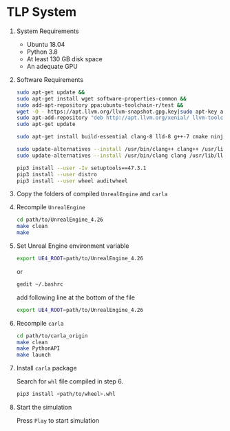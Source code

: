 # TLP System

1. System Requirements

   - Ubuntu 18.04
   - Python 3.8
   - At least 130 GB disk space
   - An adequate GPU

2. Software Requirements

   ```bash
   sudo apt-get update &&
   sudo apt-get install wget software-properties-common &&
   sudo add-apt-repository ppa:ubuntu-toolchain-r/test &&
   wget -O - https://apt.llvm.org/llvm-snapshot.gpg.key|sudo apt-key add - &&
   sudo apt-add-repository "deb http://apt.llvm.org/xenial/ llvm-toolchain-xenial-8 main" &&
   sudo apt-get update
   ```

   ```bash
   sudo apt-get install build-essential clang-8 lld-8 g++-7 cmake ninja-build libvulkan1 python python-pip python-dev python3-dev python3-pip libpng-dev libtiff5-dev libjpeg-dev tzdata sed curl unzip autoconf libtool rsync libxml2-dev git
   ```

   ```bash
   sudo update-alternatives --install /usr/bin/clang++ clang++ /usr/lib/llvm-8/bin/clang++ 180 &&
   sudo update-alternatives --install /usr/bin/clang clang /usr/lib/llvm-8/bin/clang 180
   ```

   ```bash
   pip3 install --user -Iv setuptools==47.3.1
   pip3 install --user distro
   pip3 install --user wheel auditwheel
   ```

3. Copy the folders of compiled `UnrealEngine` and `carla`

4. Recompile `UnrealEngine`

   ```bash
   cd path/to/UnrealEngine_4.26
   make clean
   make
   ```

5. Set Unreal Engine environment variable

   ```bash
   export UE4_ROOT=path/to/UnrealEngine_4.26
   ```

   or

   ```bash
   gedit ~/.bashrc
   ```

   add following line at the bottom of the file

   ```bash
   export UE4_ROOT=path/to/UnrealEngine_4.26
   ```

6. Recompile `carla`

   ```bash
   cd path/to/carla_origin
   make clean
   make PythonAPI
   make launch
   ```

7. Install `carla` package

   Search for `whl` file compiled in step 6.

   ```bash
   pip3 install <path/to/wheel>.whl
   ```

8. Start the simulation

   Press `Play` to start simulation

